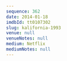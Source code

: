 ```yaml
---
sequence: 362
date: 2014-01-18
imdbId: tt0107302
slug: kalifornia-1993
venue: null
venueNotes: null
medium: Netflix
mediumNotes: null
---
```

